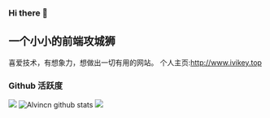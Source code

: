 ### Hi there 👋

## 一个小小的前端攻城狮

喜爱技术，有想象力，想做出一切有用的网站。
个人主页:http://www.ivikey.top

### Github 活跃度

[![](https://activity-graph.herokuapp.com/graph?username=Alvincn&theme=dracula)](https://github.com/ashutosh00710/github-readme-activity-graph)
![Alvincn github stats](https://github-readme-stats.vercel.app/api?username=Alvincn&show_icons=true&theme=vue)
![](https://github-readme-stats.vercel.app/api/top-langs/?username=Alvincn&layout=compact&langs_count=8)
